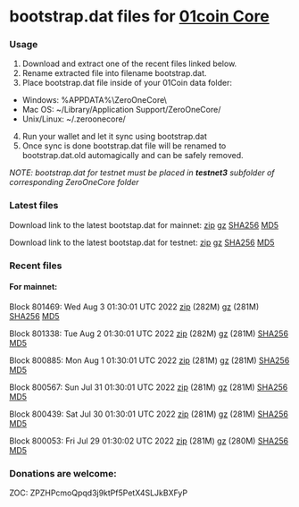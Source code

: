 # bootstrap.dat files for [01coin Core](https://01coin.io)

### Usage

1. Download and extract one of the recent files linked below.
2. Rename extracted file into filename bootstrap.dat.
3. Place bootstrap.dat file inside of your 01Coin data folder:
 - Windows: %APPDATA%\ZeroOneCore\
 - Mac OS: ~/Library/Application Support/ZeroOneCore/
 - Unix/Linux: ~/.zeroonecore/
4. Run your wallet and let it sync using bootstrap.dat
5. Once sync is done bootstrap.dat file will be renamed to bootstrap.dat.old automagically and can be safely removed.

_NOTE: bootstrap.dat for testnet must be placed in **testnet3** subfolder of corresponding ZeroOneCore folder_

### Latest files
Download link to the latest bootstap.dat for mainnet: [zip](https://files.01coin.io/mainnet/bootstrap.dat.zip) [gz](https://files.01coin.io/mainnet/bootstrap.dat.tar.gz) [SHA256](https://files.01coin.io/mainnet/sha256.txt) [MD5](https://files.01coin.io/mainnet/md5.txt)

Download link to the latest bootstap.dat for testnet: [zip](https://files.01coin.io/testnet/bootstrap.dat.zip) [gz](https://files.01coin.io/testnet/bootstrap.dat.tar.gz) [SHA256](https://files.01coin.io/testnet/sha256.txt) [MD5](https://files.01coin.io/testnet/md5.txt)

### Recent files

#### For mainnet:

Block 801469: Wed Aug  3 01:30:01 UTC 2022 [zip](https://files.01coin.io/mainnet/2022-08-03/bootstrap.dat.zip) (282M) [gz](https://files.01coin.io/mainnet/2022-08-03/bootstrap.dat.tar.gz) (281M) [SHA256](https://files.01coin.io/mainnet/2022-08-03/sha256.txt) [MD5](https://files.01coin.io/mainnet/2022-08-03/md5.txt)

Block 801338: Tue Aug  2 01:30:01 UTC 2022 [zip](https://files.01coin.io/mainnet/2022-08-02/bootstrap.dat.zip) (282M) [gz](https://files.01coin.io/mainnet/2022-08-02/bootstrap.dat.tar.gz) (281M) [SHA256](https://files.01coin.io/mainnet/2022-08-02/sha256.txt) [MD5](https://files.01coin.io/mainnet/2022-08-02/md5.txt)

Block 800885: Mon Aug  1 01:30:01 UTC 2022 [zip](https://files.01coin.io/mainnet/2022-08-01/bootstrap.dat.zip) (281M) [gz](https://files.01coin.io/mainnet/2022-08-01/bootstrap.dat.tar.gz) (281M) [SHA256](https://files.01coin.io/mainnet/2022-08-01/sha256.txt) [MD5](https://files.01coin.io/mainnet/2022-08-01/md5.txt)

Block 800567: Sun Jul 31 01:30:01 UTC 2022 [zip](https://files.01coin.io/mainnet/2022-07-31/bootstrap.dat.zip) (281M) [gz](https://files.01coin.io/mainnet/2022-07-31/bootstrap.dat.tar.gz) (281M) [SHA256](https://files.01coin.io/mainnet/2022-07-31/sha256.txt) [MD5](https://files.01coin.io/mainnet/2022-07-31/md5.txt)

Block 800439: Sat Jul 30 01:30:01 UTC 2022 [zip](https://files.01coin.io/mainnet/2022-07-30/bootstrap.dat.zip) (281M) [gz](https://files.01coin.io/mainnet/2022-07-30/bootstrap.dat.tar.gz) (281M) [SHA256](https://files.01coin.io/mainnet/2022-07-30/sha256.txt) [MD5](https://files.01coin.io/mainnet/2022-07-30/md5.txt)

Block 800053: Fri Jul 29 01:30:02 UTC 2022 [zip](https://files.01coin.io/mainnet/2022-07-29/bootstrap.dat.zip) (281M) [gz](https://files.01coin.io/mainnet/2022-07-29/bootstrap.dat.tar.gz) (280M) [SHA256](https://files.01coin.io/mainnet/2022-07-29/sha256.txt) [MD5](https://files.01coin.io/mainnet/2022-07-29/md5.txt)


### Donations are welcome:

ZOC: ZPZHPcmoQpqd3j9ktPf5PetX4SLJkBXFyP
